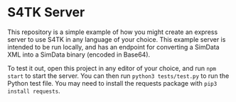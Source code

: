 # S4TK Server

This repository is a simple example of how you might create an express server to use S4TK in any language of your choice. This example server is intended to be run locally, and has an endpoint for converting a SimData XML into a SimData binary (encoded in Base64).

To test it out, open this project in any editor of your choice, and run `npm start` to start the server. You can then run `python3 tests/test.py` to run the Python test file. You may need to install the requests package with `pip3 install requests`.
